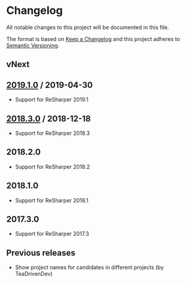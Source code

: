 # Changelog
All notable changes to this project will be documented in this file.

The format is based on [Keep a Changelog](http://keepachangelog.com/en/1.0.0/)
and this project adheres to [Semantic Versioning](http://semver.org/spec/v2.0.0.html).

## vNext

## [2019.1.0] / 2019-04-30
- Support for ReSharper 2019.1

## [2018.3.0] / 2018-12-18
- Support for ReSharper 2018.3

## 2018.2.0
- Support for ReSharper 2018.2

## 2018.1.0
- Support for ReSharper 2018.1

## 2017.3.0
- Support for ReSharper 2017.3

## Previous releases
- Show project names for candidates in different projects (by TeaDrivenDev)

[vNext]: https://github.com/hmemcpy/ReSharper.Xao/compare/2019.1.0...HEAD
[2019.1.0]: https://github.com/hmemcpy/ReSharper.Xao/compare/2018.3.0...2019.1.0
[2018.3.0]: https://github.com/hmemcpy/ReSharper.Xao/compare/2018.2.0...2018.3.0
[2018.2.0]: https://github.com/hmemcpy/ReSharper.Xao/compare/2018.1.0...2018.2.0
[2018.1.0]: https://github.com/hmemcpy/ReSharper.Xao/compare/2017.3.0...2018.1.0
[2017.3.0]: https://github.com/hmemcpy/ReSharper.Xao/compare/Previous...2017.3.0
[Previous]: https://github.com/hmemcpy/ReSharper.Xao/tree/Previous

